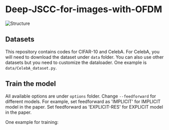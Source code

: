 # Deep-JSCC-for-images-with-OFDM

![Structure](example2.png)    

## Datasets

This repository contains codes for CIFAR-10 and CelebA. For CelebA, you will need to download the dataset under `data` folder. You can also use other datasets but you need to customize the dataloader. One example is `data/CelebA_dataset.py`. 

## Train the model

All available options are under `options` folder. Change `--feedforward` for different models. For example, set feedforward as 'IMPLICIT' for IMPLICIT model in the paper. Set feedforward as 'EXPLICIT-RES' for EXPLICIT model in the paper. 

One example for training:

